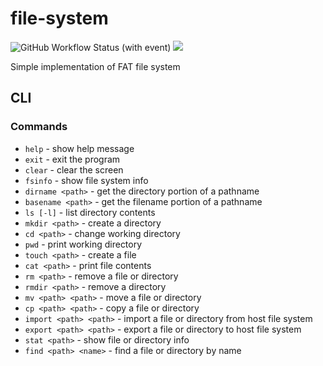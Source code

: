 # file-system

![GitHub Workflow Status (with event)](https://img.shields.io/github/actions/workflow/status/GregoryKogan/file-system/cmake-multi-platform.yml)
![](https://tokei.ekzhang.com/b1/github/GregoryKogan/file-system)

Simple implementation of FAT file system

## CLI

### Commands

- `help` - show help message
- `exit` - exit the program
- `clear` - clear the screen
- `fsinfo` - show file system info
- `dirname <path>` - get the directory portion of a pathname
- `basename <path>` - get the filename portion of a pathname
- `ls [-l]` - list directory contents
- `mkdir <path>` - create a directory
- `cd <path>` - change working directory
- `pwd` - print working directory
- `touch <path>` - create a file
- `cat <path>` - print file contents
- `rm <path>` - remove a file or directory
- `rmdir <path>` - remove a directory
- `mv <path> <path>` - move a file or directory
- `cp <path> <path>` - copy a file or directory
- `import <path> <path>` - import a file or directory from host file system
- `export <path> <path>` - export a file or directory to host file system
- `stat <path>` - show file or directory info
- `find <path> <name>` - find a file or directory by name
